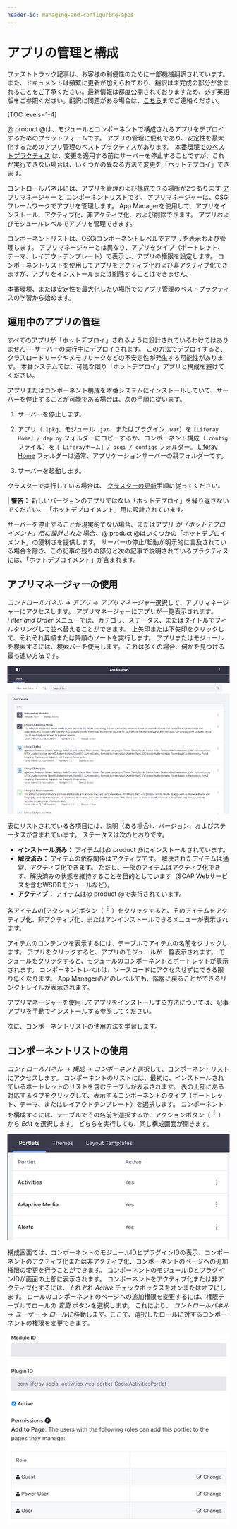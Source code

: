 ```yaml
---
header-id: managing-and-configuring-apps
---
```


# アプリの管理と構成

<p class="alert alert-info"><span class="wysiwyg-color-blue120">ファストトラック記事は、お客様の利便性のために一部機械翻訳されています。また、ドキュメントは頻繁に更新が加えられており、翻訳は未完成の部分が含まれることをご了承ください。最新情報は都度公開されておりますため、必ず英語版をご参照ください。翻訳に問題がある場合は、<a href="mailto:support-content-jp@liferay.com">こちら</a>までご連絡ください。</span></p>

[TOC levels=1-4]

@ product @は、モジュールとコンポーネントで構成されるアプリをデプロイするためのプラットフォームです。 アプリの管理に便利であり、安定性を最大化するためのアプリ管理のベストプラクティスがあります。 [本番環境でのベストプラクティス](#managing-apps-in-production) は、変更を適用する前にサーバーを停止することですが、これが実行できない場合は、いくつかの異なる方法で変更を「ホットデプロイ」できます。

コントロールパネルには、アプリを管理および構成できる場所が2つあります [アプリマネージャー](#using-the-app-manager) と [コンポーネントリスト](#using-the-components-listing)です。 アプリマネージャーは、OSGiフレームワークでアプリを管理します。 App Managerを使用して、アプリをインストール、アクティブ化、非アクティブ化、および削除できます。 アプリおよびモジュールレベルでアプリを管理できます。

コンポーネントリストは、OSGiコンポーネントレベルでアプリを表示および管理します。 アプリマネージャーとは異なり、アプリをタイプ（ポートレット、テーマ、レイアウトテンプレート）で表示し、アプリの権限を設定します。 コンポーネントリストを使用してアプリをアクティブ化および非アクティブ化できますが、アプリをインストールまたは削除することはできません。

本番環境、または安定性を最大化したい場所でのアプリ管理のベストプラクティスの学習から始めます。

## 運用中のアプリの管理

すべてのアプリが「ホットデプロイ」されるように設計されているわけではありません---サーバーの実行中にデプロイされます。 この方法でデプロイすると、クラスロードリークやメモリリークなどの不安定性が発生する可能性があります。 本番システムでは、可能な限り「ホットデプロイ」アプリと構成を避けてください。

アプリまたはコンポーネント構成を本番システムにインストールしていて、サーバーを停止することが可能である場合は、次の手順に従います。

1.  サーバーを停止します。

2.  アプリ（`.lpkg`、モジュール `.jar`、またはプラグイン `.war`）を `[Liferay Home] / deploy` フォルダーにコピーするか、コンポーネント構成（`.config` ファイル）を `[ Liferayホーム] / osgi / configs` フォルダー。 [Liferay Home](/docs/7-1/deploy/-/knowledge_base/d/installing-liferay#liferay-home) フォルダーは通常、アプリケーションサーバーの親フォルダーです。

3.  サーバーを起動します。

クラスターで実行している場合は、 [クラスターの更新](/docs/7-1/deploy/-/knowledge_base/d/updating-a-cluster)手順に従ってください。

| **警告：** 新しいバージョンのアプリではない「ホットデプロイ」を繰り返さないでください。 「ホットデプロイメント」用に設計されています。

サーバーを停止することが現実的でない場合、またはアプリ *が「ホットデプロイメント」用に設計された* 場合、@ product @はいくつかの「ホットデプロイメント」の便利さを提供します。 サーバーの停止/起動が明示的に言及されている場合を除き、この記事の残りの部分と次の記事で説明されているプラクティスには、「ホットデプロイメント」が含まれます。

## アプリマネージャーの使用

*コントロールパネル* → *アプリ* → *アプリマネージャー*選択して、アプリマネージャーにアクセスします。 アプリマネージャーにアプリが一覧表示されます。 *Filter and Order* メニューでは、カテゴリ、ステータス、またはタイトルでフィルタリングして並べ替えることができます。 上矢印または下矢印をクリックして、それぞれ昇順または降順のソートを実行します。 アプリまたはモジュールを検索するには、検索バーを使用します。 これは多くの場合、何かを見つける最も速い方法です。

![図1：App Managerでは、@ product @インスタンスにインストールされたアプリを管理できます。](../../images/app-manager.png)

表にリストされている各項目には、説明（ある場合）、バージョン、およびステータスが含まれています。 ステータスは次のとおりです。

  - **インストール済み：** アイテムは@ product @にインストールされています。
  - **解決済み：** アイテムの依存関係はアクティブです。 解決されたアイテムは通常、アクティブ化できます。 ただし、一部のアイテムはアクティブ化できず、解決済みの状態を維持することを目的としています（SOAP Webサービスを含むWSDDモジュールなど）。
  - **アクティブ：** アイテムは@ product @で実行されています。

各アイテムの[アクション]ボタン（![Actions](../../images/icon-actions.png)）をクリックすると、そのアイテムをアクティブ化、非アクティブ化、またはアンインストールできるメニューが表示されます。

アイテムのコンテンツを表示するには、テーブルでアイテムの名前をクリックします。 アプリをクリックすると、アプリのモジュールが一覧表示されます。 モジュールをクリックすると、モジュールのコンポーネントとポートレットが表示されます。 コンポーネントレベルは、ソースコードにアクセスせずにできる限り低くなります。 App Managerのどのレベルでも、階層に戻ることができるリンクトレイルが表示されます。

アプリマネージャーを使用してアプリをインストールする方法については、記事 [アプリを手動でインストールする](/docs/7-1/user/-/knowledge_base/u/installing-apps-manually)参照してください。

次に、コンポーネントリストの使用方法を学習します。

## コンポーネントリストの使用

*コントロールパネル* → *構成* → *コンポーネント*選択して、コンポーネントリストにアクセスします。 コンポーネントのリストには、最初に、インストールされているポートレットのリストを含むテーブルが表示されます。 表の上部にある対応するタブをクリックして、表示するコンポーネントのタイプ（ポートレット、テーマ、またはレイアウトテンプレート）を選択します。 コンポーネントを構成するには、テーブルでその名前を選択するか、アクションボタン（![Actions](../../images/icon-actions.png)）から *Edit* を選択します。 どちらを実行しても、同じ構成画面が開きます。

![図2：コンポーネントリストでは、@ product @インスタンスにインストールされたポートレット、テーマ、およびレイアウトテンプレートを管理できます。](../../images/components-list.png)

構成画面では、コンポーネントのモジュールIDとプラグインIDの表示、コンポーネントのアクティブ化または非アクティブ化、コンポーネントのページへの追加権限の変更を行うことができます。 コンポーネントのモジュールIDとプラグインIDが画面の上部に表示されます。 コンポーネントをアクティブ化または非アクティブ化するには、それぞれ *Active* チェックボックスをオンまたはオフにします。 ロールのコンポーネントのページへの追加権限を変更するには、権限テーブルでロールの *変更* ボタンを選択します。 これにより、 *コントロールパネル* → *ユーザー* → *ロール*に移動します。ここで、選択したロールに対するコンポーネントの権限を変更できます。

![図3：コンポーネントをアクティブまたは非アクティブにして、その権限を変更できます。](../../images/components-configuration.png)
